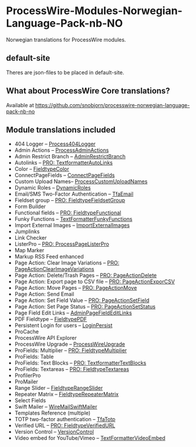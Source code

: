 # ProcessWire-Modules-Norwegian-Language-Pack-nb-NO
Norwegian translations for ProcessWire modules.

## default-site
Theres are json-files to be placed in default-site.

## What about ProcessWire Core translations?
Available at https://github.com/snobjorn/processwire-norwegian-language-pack-nb-no

## Module translations included
* 404 Logger – [Process404Logger](https://modules.processwire.com/modules/process404-logger/)
* Admin Actions – [ProcessAdminActions](https://modules.processwire.com/modules/process-admin-actions/)
* Admin Restrict Branch – [AdminRestrictBranch](https://modules.processwire.com/modules/admin-restrict-branch/)
* Autolinks – [PRO: TextformatterAutoLinks](https://processwire.com/talk/topic/6214-autolinks/)
* Color – [FieldtypeColor](https://modules.processwire.com/modules/fieldtype-color/)
* ConnectPageFields – [ConnectPageFields](https://processwire.com/modules/connect-page-fields/)
* Custom Upload Names– [ProcessCustomUploadNames](https://modules.processwire.com/modules/process-custom-upload-names/)
* Dynamic Roles – [DynamicRoles](https://github.com/ryancramerdesign/DynamicRoles)
* Email/SMS Two-Factor Authentication – [TfaEmail](https://modules.processwire.com/modules/tfa-email/)
* Fieldset group – [PRO: FieldtypeFieldsetGroup](https://processwire.com/talk/topic/6413-profields-download/)
* Form Builder
* Functional fields – [PRO: FieldtypeFunctional](https://processwire.com/talk/topic/6413-profields-download/)
* Funky Functions – [TextFormatterFunkyFunctions](https://github.com/blynx/TextformatterFunkyFunctions)
* Import External Images – [ImportExternalImages](https://modules.processwire.com/modules/import-external-images/)
* Jumplinks
* Link Checker
* ListerPro – [PRO: ProcessPageListerPro](https://processwire.com/talk/topic/7793-listerpro-latest-version-download/)
* Map Marker
* Markup RSS Feed enhanced
* Page Action: Clear Image Variations – [PRO: PageActionClearImageVariations](https://processwire.com/talk/topic/20471-listerpro-page-action-clear-image-variations/)
* Page Action: Delete/Trash Pages – [PRO: PageActionDelete](https://processwire.com/talk/topic/7893-listerpro-page-action-deletetrash-pages/)
* Page Action: Export page to CSV file – [PRO: PageActionExporCSV](https://processwire.com/talk/topic/7895-listerpro-page-action-export-pages-to-csv-file/)
* Page Action: Move Pages – [PRO: PageActionMove](https://processwire.com/talk/topic/7898-listerpro-page-action-move-pages/)
* Page Action: Send Email
* Page Action: Set Field Value – [PRO: PageActionSetField](https://processwire.com/talk/topic/7896-listerpro-page-action-set-field-value/)
* Page Action: Set Page Status – [PRO: PageActionSetStatus](https://processwire.com/talk/topic/7894-listerpro-page-action-set-page-status/)
* Page Field Edit Links – [AdminPageFieldEditLinks](https://modules.processwire.com/modules/admin-page-field-edit-links/)
* PDF Fieldtype – [FieldtypePDF](https://modules.processwire.com/modules/fieldtype-pdf/)
* Persistent Login for users – [LoginPersist](https://modules.processwire.com/modules/login-persist/)
* ProCache
* ProcessWire API Explorer
* ProcessWire Upgrade – [ProcessWireUpgrade](https://modules.processwire.com/modules/process-wire-upgrade/)
* ProFields: Multiplier – [PRO: FieldtypeMultiplier](https://processwire.com/talk/forum/45-multiplier/)
* ProFields: Table
* ProFields: Text Blocks – [PRO: TextformatterTextBlocks](https://processwire.com/talk/forum/46-autolinks-text-blocks-textformatters/)
* ProFields: Textareas – [PRO: FieldtypeTextareas](https://processwire.com/talk/forum/44-textareas/)
* ProfilerPro
* ProMailer
* Range Slider – [FieldtypeRangeSlider](https://modules.processwire.com/modules/range-slider/)
* Repeater Matrix – [FieldtypeRepeaterMatrix](https://processwire.com/talk/forum/43-repeater-matrix/)
* Select Fields
* Swift Mailer – [WireMailSwiftMailer](https://modules.processwire.com/modules/wire-mail-swift-mailer/)
* Templates Reference (multiple)
* TOTP two-factor authentication – [TfaTotp](https://modules.processwire.com/modules/tfa-totp/)
* Verified URL – [PRO: FieldtypeVerifiedURL](https://processwire.com/talk/topic/6413-profields-download/)
* Version Control – [VersionControl](https://modules.processwire.com/modules/version-control/)
* Video embed for YouTube/Vimeo – [TextFormatterVideoEmbed](https://modules.processwire.com/modules/textformatter-video-embed/)